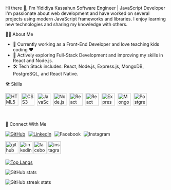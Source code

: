 Hi there 👋, I'm Yididiya Kassahun
Software Engineer | JavaScript Developer
I'm passionate about web development and have worked on several projects using modern JavaScript frameworks and libraries. I enjoy learning new technologies and sharing my knowledge with others.

👨‍💻 About Me
<div>
<ul>
<li> 🔭 Currently working as a Front-End Developer and love teaching kids coding ❤️ </li>
<li> 🌱 Actively exploring Full-Stack Development and improving my skills in React and Node.js. </li>
<li> 🛠️ Tech Stack includes: React, Node.js, Express.js, MongoDB, PostgreSQL, and React Native. </li>
</ul>
</div>

🛠️ Skills
<div style="display: flex; flex-wrap: wrap; gap: 10px; align-items: center;">
<img src="https://cdn.jsdelivr.net/gh/devicons/devicon/icons/html5/html5-original.svg" alt="HTML5" height="40" /> 
<img src="https://cdn.jsdelivr.net/gh/devicons/devicon/icons/css3/css3-original.svg" alt="CSS3" height="40" />
<img src="https://cdn.jsdelivr.net/gh/devicons/devicon/icons/javascript/javascript-original.svg" alt="JavaScript" height="40" /> 
<img src="https://cdn.jsdelivr.net/gh/devicons/devicon/icons/nodejs/nodejs-original.svg" alt="Node.js" height="40" /> 
<img src="https://cdn.jsdelivr.net/gh/devicons/devicon/icons/react/react-original.svg" alt="React" height="40" />
<img src="https://img.shields.io/badge/React%20Native-20232A?style=for-the-badge&logo=react&logoColor=61DAFB" alt="React Native" height="40" />
<img src="https://img.shields.io/badge/Express.js-000000?style=for-the-badge&logo=express&logoColor=white" alt="Express.js" height="40" />
 <img src="https://cdn.jsdelivr.net/gh/devicons/devicon/icons/mongodb/mongodb-original.svg" alt="MongoDB" height="40" />
 <img src="https://cdn.jsdelivr.net/gh/devicons/devicon/icons/postgresql/postgresql-original.svg" alt="PostgreSQL" height="40" />
 </div>

<br /> <br />
🔗 Connect With Me
<div style="display: flex; flex-wrap: wrap; gap: 10px; align-items: center;">
<a href="https://github.com/yididiya-kassahun"><img src="https://img.shields.io/badge/GitHub-181717?style=for-the-badge&logo=github&logoColor=white" alt="GitHub"> </a>
<a href="https://www.linkedin.com/in/yididiya-kassahun-9a2a15164/"><img src="https://img.shields.io/badge/LinkedIn-0077B5?style=for-the-badge&logo=linkedin&logoColor=white" alt="LinkedIn"></a>
<img src="https://img.shields.io/badge/Facebook-1877F2?style=for-the-badge&logo=facebook&logoColor=white" alt="Facebook">
<img src="https://img.shields.io/badge/Instagram-E4405F?style=for-the-badge&logo=instagram&logoColor=white" alt="Instagram">
</div>

[<img src='https://cdn.jsdelivr.net/npm/simple-icons@3.0.1/icons/github.svg' alt='github' height='40'>](https://github.com/yididiya-kassahun)  [<img src='https://cdn.jsdelivr.net/npm/simple-icons@3.0.1/icons/linkedin.svg' alt='linkedin' height='40'>](https://www.linkedin.com/in/yididiya-kassahun-9a2a15164/)  [<img src='https://cdn.jsdelivr.net/npm/simple-icons@3.0.1/icons/facebook.svg' alt='facebook' height='40'>](https://www.facebook.com/jedidiah.kassahun)  [<img src='https://cdn.jsdelivr.net/npm/simple-icons@3.0.1/icons/instagram.svg' alt='instagram' height='40'>](https://www.instagram.com/yidi_kassahun/)  

[![Top Langs](https://github-readme-stats.vercel.app/api/top-langs/?username=yididiya-kassahun)](https://github.com/anuraghazra/github-readme-stats)

![GitHub stats](https://github-readme-stats.vercel.app/api?username=yididiya-kassahun&show_icons=true&count_private=true)  

![GitHub streak stats](https://github-readme-streak-stats.herokuapp.com/?user=yididiya-kassahun)  


